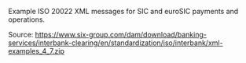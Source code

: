 Example ISO 20022 XML messages for SIC and euroSIC payments and
operations.

Source: https://www.six-group.com/dam/download/banking-services/interbank-clearing/en/standardization/iso/interbank/xml-examples_4_7.zip
